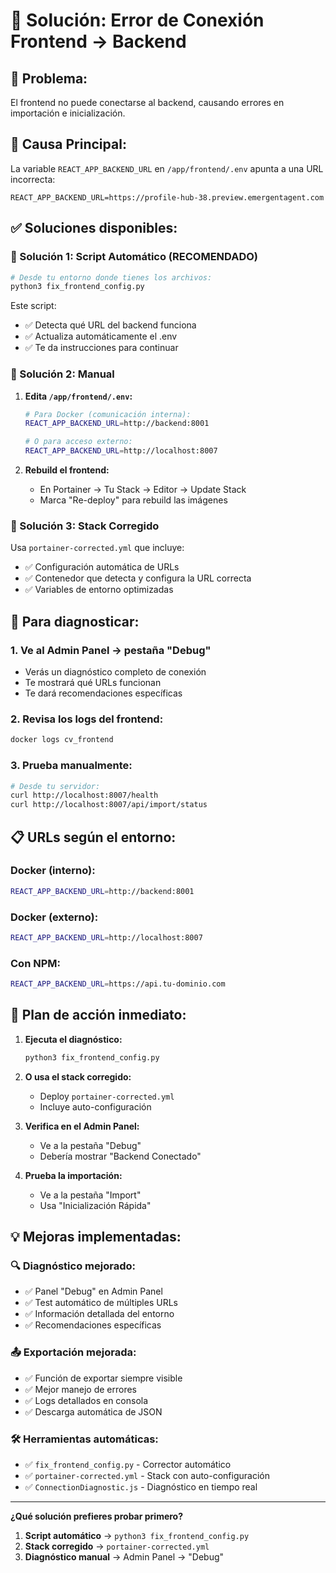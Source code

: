 # 🔧 Solución: Error de Conexión Frontend → Backend

## 🚨 **Problema:**
El frontend no puede conectarse al backend, causando errores en importación e inicialización.

## 🎯 **Causa Principal:**
La variable `REACT_APP_BACKEND_URL` en `/app/frontend/.env` apunta a una URL incorrecta:
```
REACT_APP_BACKEND_URL=https://profile-hub-38.preview.emergentagent.com
```

## ✅ **Soluciones disponibles:**

### **🚀 Solución 1: Script Automático (RECOMENDADO)**
```bash
# Desde tu entorno donde tienes los archivos:
python3 fix_frontend_config.py
```
Este script:
- ✅ Detecta qué URL del backend funciona
- ✅ Actualiza automáticamente el .env
- ✅ Te da instrucciones para continuar

### **🔧 Solución 2: Manual**
1. **Edita `/app/frontend/.env`:**
   ```bash
   # Para Docker (comunicación interna):
   REACT_APP_BACKEND_URL=http://backend:8001
   
   # O para acceso externo:
   REACT_APP_BACKEND_URL=http://localhost:8007
   ```

2. **Rebuild el frontend:**
   - En Portainer → Tu Stack → Editor → Update Stack
   - Marca "Re-deploy" para rebuild las imágenes

### **🌟 Solución 3: Stack Corregido**
Usa `portainer-corrected.yml` que incluye:
- ✅ Configuración automática de URLs
- ✅ Contenedor que detecta y configura la URL correcta
- ✅ Variables de entorno optimizadas

## 🧪 **Para diagnosticar:**

### **1. Ve al Admin Panel → pestaña "Debug"**
- Verás un diagnóstico completo de conexión
- Te mostrará qué URLs funcionan
- Te dará recomendaciones específicas

### **2. Revisa los logs del frontend:**
```bash
docker logs cv_frontend
```

### **3. Prueba manualmente:**
```bash
# Desde tu servidor:
curl http://localhost:8007/health
curl http://localhost:8007/api/import/status
```

## 📋 **URLs según el entorno:**

### **Docker (interno):**
```bash
REACT_APP_BACKEND_URL=http://backend:8001
```

### **Docker (externo):**
```bash
REACT_APP_BACKEND_URL=http://localhost:8007
```

### **Con NPM:**
```bash
REACT_APP_BACKEND_URL=https://api.tu-dominio.com
```

## 🎯 **Plan de acción inmediato:**

1. **Ejecuta el diagnóstico:**
   ```bash
   python3 fix_frontend_config.py
   ```

2. **O usa el stack corregido:**
   - Deploy `portainer-corrected.yml`
   - Incluye auto-configuración

3. **Verifica en el Admin Panel:**
   - Ve a la pestaña "Debug"
   - Debería mostrar "Backend Conectado"

4. **Prueba la importación:**
   - Ve a la pestaña "Import"
   - Usa "Inicialización Rápida"

## 💡 **Mejoras implementadas:**

### **🔍 Diagnóstico mejorado:**
- ✅ Panel "Debug" en Admin Panel
- ✅ Test automático de múltiples URLs
- ✅ Información detallada del entorno
- ✅ Recomendaciones específicas

### **📤 Exportación mejorada:**
- ✅ Función de exportar siempre visible
- ✅ Mejor manejo de errores
- ✅ Logs detallados en consola
- ✅ Descarga automática de JSON

### **🛠️ Herramientas automáticas:**
- ✅ `fix_frontend_config.py` - Corrector automático
- ✅ `portainer-corrected.yml` - Stack con auto-configuración
- ✅ `ConnectionDiagnostic.js` - Diagnóstico en tiempo real

---

**¿Qué solución prefieres probar primero?**

1. **Script automático** → `python3 fix_frontend_config.py`
2. **Stack corregido** → `portainer-corrected.yml`
3. **Diagnóstico manual** → Admin Panel → "Debug"